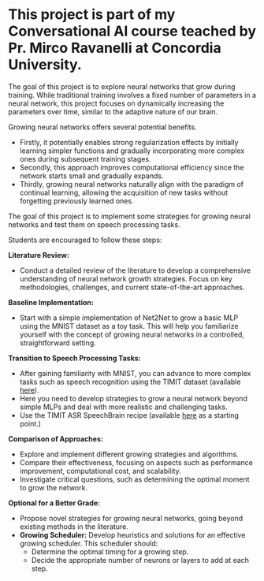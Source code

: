 # This project is part of my Conversational AI course teached by Pr. Mirco Ravanelli at Concordia University.

The goal of this project is to explore neural networks that grow during training. While traditional training involves a fixed number of parameters in a neural network,
this project focuses on dynamically increasing the parameters over time, similar to the adaptive nature of our brain.

Growing neural networks offers several potential benefits.

- Firstly, it potentially enables strong regularization effects by initially learning simpler functions and gradually incorporating
  more complex ones during subsequent training stages.
- Secondly, this approach improves computational efficiency since the network starts small and gradually expands.
- Thirdly, growing neural networks naturally align with the paradigm of continual learning, allowing the acquisition of new tasks without forgetting previously learned ones.

The goal of this project is to implement some strategies for growing neural networks and test them on speech processing tasks.

Students are encouraged to follow these steps:

**Literature Review:**

- Conduct a detailed review of the literature to develop a comprehensive understanding of neural network growth strategies. Focus on key methodologies, challenges, and current state-of-the-art approaches.

**Baseline Implementation:**

- Start with a simple implementation of Net2Net to grow a basic MLP using the MNIST dataset as a toy task. This will help you familiarize yourself with the concept of growing neural networks in a controlled, straightforward setting.

**Transition to Speech Processing Tasks:**

- After gaining familiarity with MNIST, you can advance to more complex tasks such as speech recognition using the TIMIT dataset (available [here](https://www.dropbox.com/scl/fi/t6ql1ef4odthpdi5dxd6r/TIMIT.tar.gz?rlkey=j8xyxnc2wk2saaj2reej0yl4a&e=1&st=ne4iprly&dl=0)).
- Here you need to develop strategies to grow a neural network beyond simple MLPs and deal with more realistic and challenging tasks.
- Use the TIMIT ASR SpeechBrain recipe (available [here](https://github.com/speechbrain/speechbrain/tree/develop/recipes/TIMIT/ASR/CTC) as a starting point.)

**Comparison of Approaches:**

- Explore and implement different growing strategies and algorithms.
- Compare their effectiveness, focusing on aspects such as performance improvement, computational cost, and scalability.
- Investigate critical questions, such as determining the optimal moment to grow the network.

**Optional for a Better Grade:**

- Propose novel strategies for growing neural networks, going beyond existing methods in the literature.
- **Growing Scheduler:** Develop heuristics and solutions for an effective growing scheduler. This scheduler should:
  - Determine the optimal timing for a growing step.
  - Decide the appropriate number of neurons or layers to add at each step.
